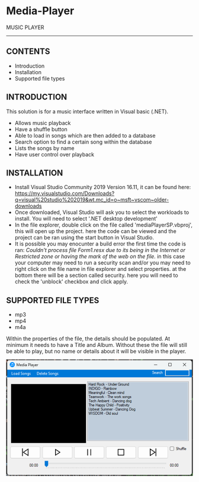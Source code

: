 # Media-Player

MUSIC PLAYER 
****************

CONTENTS
-------------------------
* Introduction
* Installation
* Supported file types


INTRODUCTION 
-------------------------
This solution is for a music interface written in Visual basic (.NET).

* Allows music playback
* Have a shuffle button
* Able to load in songs which are then added to a database
* Search option to find a certain song within the database
* Lists the songs by name
* Have user control over playback


INSTALLATION
-------------------------
* Install Visual Studio Community 2019 Version 16.11, it can be found here: https://my.visualstudio.com/Downloads?q=visual%20studio%202019&wt.mc_id=o~msft~vscom~older-downloads
* Once downloaded, Visual Studio will ask you to select the workloads to install. You will need to select '.NET desktop development'	 
* In the file explorer, double click on the file called 'mediaPlayerSP.vbproj', this will open up the project. here the code can be viewed and the project can be ran using the start button in Visual Studio. 
* It is possible you may enocunter a build error the first time the code is ran: *Couldn't process file Form1.resx due to its being in the Internet or Restricted zone or having the mark of the web on the file.* in this case your computer may need to run a security scan and/or you may need to right click on the file name in file explorer and select properties. at the bottom there will be a section called security. here you will need to check the 'unblock' checkbox and click apply.			



SUPPORTED FILE TYPES
-------------------------
* mp3
* mp4
* m4a

Within the properties of the file, the details should be populated. At minimum it needs to have a Title and Album.
Without these the file will still be able to play, but no name or details about it will be visible in the player.


![Example Image](Screenshot.png)
